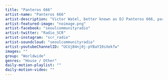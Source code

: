 ```yaml
---
title: "Panteros 666"	
artist-name: "Panteros 666"	
artist-description: "Victor Watel, better known as DJ Panteros 666, part of France's Club Cheval music group tears through uplifting, peak-time House and Club bangers."	
artist-featured-image: "noimage.png"	
artist-facebook: "seoulcommunityradio"	
artist-twitter: "Radio_SCR"	
artist-instagram: "scr_radio"	
artist-soundcloud: "seoulcommunityradio"	
artist-youtubeChannelID: "UCUjB4nj0j-pYBaYI0sXekfw"	
images: ""	
group: "Worldwide"	
genres: "House / Other"	
daily-motion-playlist: ""	
daily-motion-video: ""		
---
```


